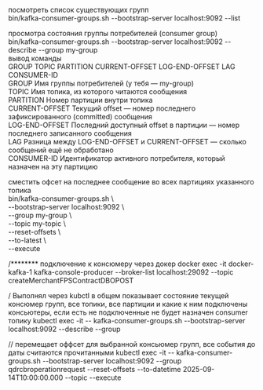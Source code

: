 посмотреть список существующих групп  
bin/kafka-consumer-groups.sh --bootstrap-server localhost:9092 --list  
  
просмотра состояния группы потребителей (consumer group)  
bin/kafka-consumer-groups.sh --bootstrap-server localhost:9092 --describe --group my-group  
вывод команды  
GROUP TOPIC PARTITION CURRENT-OFFSET LOG-END-OFFSET LAG CONSUMER-ID  
GROUP Имя группы потребителей (у тебя — my-group)  
TOPIC Имя топика, из которого читаются сообщения  
PARTITION Номер партиции внутри топика  
CURRENT-OFFSET Текущий offset — номер последнего зафиксированного (committed) сообщения  
LOG-END-OFFSET Последний доступный offset в партиции — номер последнего записанного сообщения  
LAG Разница между LOG-END-OFFSET и CURRENT-OFFSET — сколько сообщений ещё не обработано  
CONSUMER-ID Идентификатор активного потребителя, который назначен на эту партицию  
  
  
сместить офсет на последнее сообщение во всех партициях указанного топика  
bin/kafka-consumer-groups.sh \  
--bootstrap-server localhost:9092 \  
--group my-group \  
--topic my-topic \  
--reset-offsets \  
--to-latest \  
--execute

/******** подключение к консюмеру 
через докер 
docker exec -it docker-kafka-1 kafka-console-producer  --broker-list localhost:29092   --topic createMerchantFPSContractDBOPOST 


/ Выполнял через kubctl в общем  показывает состояние текущей консюмер групп, все топики, все партиции и какие к ним подключены консьютеры, если есть не подключенные не будет назначен consumer топику
kubectl exec -it <kafka pod> -- kafka-consumer-groups.sh --bootstrap-server localhost:9092 --describe --group <consumer group>

// перемещает оффсет для выбранной консьюмер групп, все события до даты считаются прочитанными
kubectl exec -it <kafka pod> -- kafka-consumer-groups.sh --bootstrap-server localhost:9092 --group qdrcbroperationrequest --reset-offsets --to-datetime 2025-09-14T10:00:00.000 --topic <topic name> --execute
